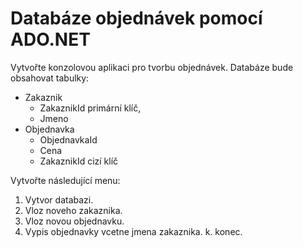 # Databáze objednávek pomocí ADO.NET

Vytvořte konzolovou aplikaci pro tvorbu objednávek. Databáze bude obsahovat tabulky:

- Zakaznik
  - ZakaznikId primární klíč,
  - Jmeno
- Objednavka
  - ObjednavkaId
  - Cena
  - ZakaznikId cizí klíč
 
Vytvořte následující menu:
  
1. Vytvor databazi.
2. Vloz noveho zakaznika.
3. Vloz novou objednavku.
4. Vypis objednavky vcetne jmena zakaznika.
k. konec.
